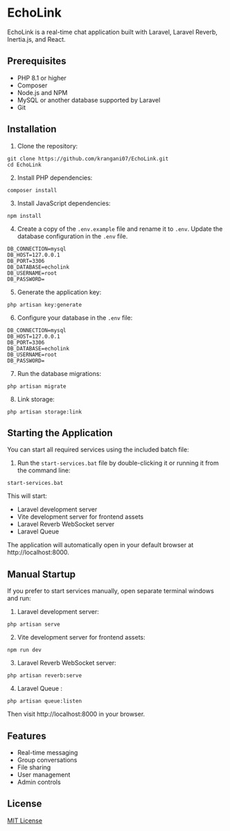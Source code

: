 # EchoLink

EchoLink is a real-time chat application built with Laravel, Laravel Reverb, Inertia.js, and React.

## Prerequisites

- PHP 8.1 or higher
- Composer
- Node.js and NPM
- MySQL or another database supported by Laravel
- Git

## Installation

1. Clone the repository:
```
git clone https://github.com/krangani07/EchoLink.git
cd EchoLink
```
2. Install PHP dependencies:
```
composer install
```
3. Install JavaScript dependencies:
```
npm install
```
4. Create a copy of the `.env.example` file and rename it to `.env`. Update the database configuration in the `.env` file.
```
DB_CONNECTION=mysql
DB_HOST=127.0.0.1
DB_PORT=3306
DB_DATABASE=echolink
DB_USERNAME=root
DB_PASSWORD=
```
5. Generate the application key:
```
php artisan key:generate
```
6. Configure your database in the `.env` file:
```
DB_CONNECTION=mysql
DB_HOST=127.0.0.1
DB_PORT=3306
DB_DATABASE=echolink
DB_USERNAME=root
DB_PASSWORD=
```
7. Run the database migrations:
```
php artisan migrate
```
8. Link storage:
```
php artisan storage:link
```
## Starting the Application

You can start all required services using the included batch file:

1. Run the `start-services.bat` file by double-clicking it or running it from the command line:
```
start-services.bat
```
This will start:
- Laravel development server
- Vite development server for frontend assets
- Laravel Reverb WebSocket server
- Laravel Queue 

The application will automatically open in your default browser at http://localhost:8000.

## Manual Startup

If you prefer to start services manually, open separate terminal windows and run:

1. Laravel development server:
```
php artisan serve
```
2. Vite development server for frontend assets:
```
npm run dev
```
3. Laravel Reverb WebSocket server:
```
php artisan reverb:serve
```
4. Laravel Queue :
```
php artisan queue:listen
```
Then visit http://localhost:8000 in your browser.

## Features

- Real-time messaging
- Group conversations
- File sharing
- User management
- Admin controls

## License

[MIT License](LICENSE)

